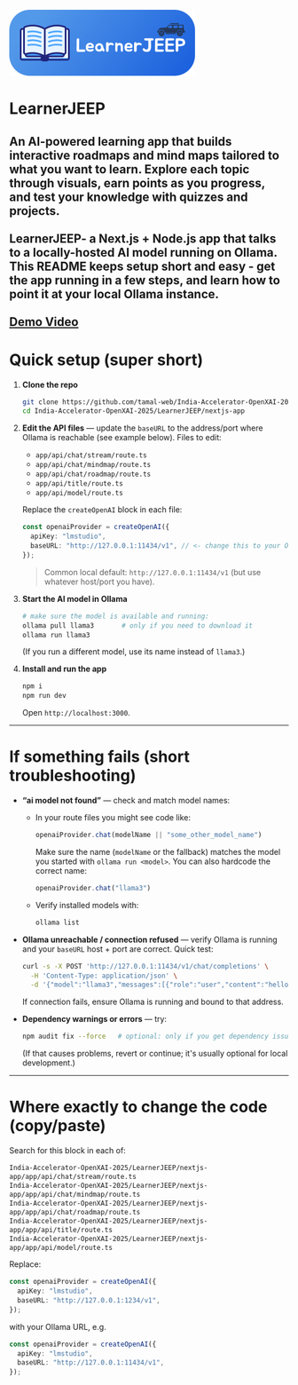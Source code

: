 ![Alt text](/LearnerJEEP/nextjs-app/public/lj.png)
# LearnerJEEP

An AI-powered learning app that builds interactive roadmaps and mind maps tailored to what you want to learn. Explore each topic through visuals, earn points as you progress, and test your knowledge with quizzes and projects.<br><br>
**LearnerJEEP**- a Next.js + Node.js app that talks to a locally-hosted AI model running on **Ollama**.
This README keeps setup short and easy - get the app running in a few steps, and learn how to point it at your local Ollama instance.
<br> <br>
[Demo Video]([https://example.com](https://drive.google.com/file/d/1hb2Nd0rfc8jJiKIHvdWpJitv2E0XOMxI/view?usp=sharing))
---

# Quick setup (super short)

1. **Clone the repo**

   ```bash
   git clone https://github.com/tamal-web/India-Accelerator-OpenXAI-2025.git
   cd India-Accelerator-OpenXAI-2025/LearnerJEEP/nextjs-app
   ```

2. **Edit the API files** — update the `baseURL` to the address/port where Ollama is reachable (see example below). Files to edit:

   * `app/api/chat/stream/route.ts`
   * `app/api/chat/mindmap/route.ts`
   * `app/api/chat/roadmap/route.ts`
   * `app/api/title/route.ts`
   * `app/api/model/route.ts`

   Replace the `createOpenAI` block in each file:

   ```ts
   const openaiProvider = createOpenAI({
     apiKey: "lmstudio",
     baseURL: "http://127.0.0.1:11434/v1", // <- change this to your Ollama host:port
   });
   ```

   > Common local default: `http://127.0.0.1:11434/v1` (but use whatever host/port you have).

3. **Start the AI model in Ollama**

   ```bash
   # make sure the model is available and running:
   ollama pull llama3       # only if you need to download it
   ollama run llama3
   ```

   (If you run a different model, use its name instead of `llama3`.)

4. **Install and run the app**

   ```bash
   npm i
   npm run dev
   ```

   Open `http://localhost:3000`.

---

# If something fails (short troubleshooting)

* **“ai model not found”** — check and match model names:

  * In your route files you might see code like:

    ```ts
    openaiProvider.chat(modelName || "some_other_model_name")
    ```

    Make sure the name (`modelName` or the fallback) matches the model you started with `ollama run <model>`. You can also hardcode the correct name:

    ```ts
    openaiProvider.chat("llama3")
    ```
  * Verify installed models with:

    ```bash
    ollama list
    ```

* **Ollama unreachable / connection refused** — verify Ollama is running and your `baseURL` host + port are correct. Quick test:

  ```bash
  curl -s -X POST 'http://127.0.0.1:11434/v1/chat/completions' \
    -H 'Content-Type: application/json' \
    -d '{"model":"llama3","messages":[{"role":"user","content":"hello"}]}'
  ```

  If connection fails, ensure Ollama is running and bound to that address.

* **Dependency warnings or errors** — try:

  ```bash
  npm audit fix --force   # optional: only if you get dependency issues
  ```

  (If that causes problems, revert or continue; it's usually optional for local development.)

---

# Where exactly to change the code (copy/paste)

Search for this block in each of:

```
India-Accelerator-OpenXAI-2025/LearnerJEEP/nextjs-app/app/api/chat/stream/route.ts
India-Accelerator-OpenXAI-2025/LearnerJEEP/nextjs-app/app/api/chat/mindmap/route.ts
India-Accelerator-OpenXAI-2025/LearnerJEEP/nextjs-app/app/api/chat/roadmap/route.ts
India-Accelerator-OpenXAI-2025/LearnerJEEP/nextjs-app/app/api/title/route.ts
India-Accelerator-OpenXAI-2025/LearnerJEEP/nextjs-app/app/api/model/route.ts
```

Replace:

```ts
const openaiProvider = createOpenAI({
  apiKey: "lmstudio",
  baseURL: "http://127.0.0.1:1234/v1",
});
```

with your Ollama URL, e.g.

```ts
const openaiProvider = createOpenAI({
  apiKey: "lmstudio",
  baseURL: "http://127.0.0.1:11434/v1",
});
```

